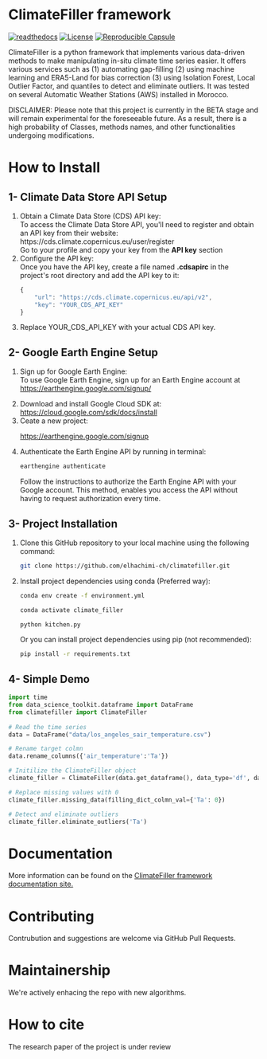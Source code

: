 # ClimateFiller framework

[![readthedocs](https://img.shields.io/badge/docs-latest-brightgreen.svg?style=flat)](https://climatefiller.readthedocs.io/)
[![License](https://img.shields.io/badge/license-MIT-blue.svg)](https://opensource.org/licenses/MIT)
[![Reproducible Capsule](https://img.shields.io/static/v1?label=&message=code+ocean&color=blue)](https://codeocean.com/capsule/1309232/tree)
 
ClimateFiller is a python framework that implements various data-driven methods to make manipulating in-situ climate time series easier. It offers various services such as (1) automating gap-filling (2) using machine learning and ERA5-Land for bias correction (3) using Isolation Forest, Local Outlier Factor, and quantiles to detect and eliminate outliers. It was tested on several Automatic Weather Stations (AWS) installed in Morocco.

DISCLAIMER:
Please note that this project is currently in the BETA stage and will remain experimental for the foreseeable future. As a result, there is a high probability of Classes, methods names, and other functionalities undergoing modifications.


# How to Install

## 1- Climate Data Store API Setup

<ol>

<li> 
Obtain a Climate Data Store (CDS) API key: <br> To access the Climate Data Store API, you'll need to register and obtain an API key from their website: https://cds.climate.copernicus.eu/user/register
<br> Go to your profile and copy your key from the <b>API key</b> section

</li>

<li>
Configure the API key: <br> Once you have the API key, create a file named <b>.cdsapirc</b> in the project's root directory and add the API key to it:
</li>


```javascript
{
    "url": "https://cds.climate.copernicus.eu/api/v2",
    "key": "YOUR_CDS_API_KEY"
}
```

<li>
Replace YOUR_CDS_API_KEY with your actual CDS API key.
</li>

</ol>


## 2- Google Earth Engine Setup

<ol>

<li>

Sign up for Google Earth Engine: <br> To use Google Earth Engine, sign up for an Earth Engine account at https://earthengine.google.com/signup/
</li>

<li>
Download and install Google Cloud SDK at: <br> <a href='https://cloud.google.com/sdk/docs/install'> https://cloud.google.com/sdk/docs/install </a>
</li>

<li>
Ceate a new project: <br>

<a href='https://earthengine.google.com/signup'> https://earthengine.google.com/signup </a>

</li>


<li>

Authenticate the Earth Engine API by running in terminal:
</li>

```bash
earthengine authenticate
```
Follow the instructions to authorize the Earth Engine API with your Google account. This method, enables you access the API without having to request authorization every time.






</ol>



## 3- Project Installation

<ol>

<li>
Clone this GitHub repository to your local machine using the following command:
</li>

```bash
git clone https://github.com/elhachimi-ch/climatefiller.git
```

<li>
Install project dependencies using conda (Preferred way):
</li>

```bash
conda env create -f environment.yml
```

```bash
conda activate climate_filler
```

```bash
python kitchen.py
```



Or you can install project dependencies using pip (not recommended):


```bash
pip install -r requirements.txt
```

</ol>



## 4- Simple Demo

```python
import time
from data_science_toolkit.dataframe import DataFrame
from climatefiller import ClimateFiller
    
# Read the time series 
data = DataFrame("data/los_angeles_sair_temperature.csv")

# Rename target colmn 
data.rename_columns({'air_temperature':'Ta'})

# Initilize the ClimateFiller object
climate_filler = ClimateFiller(data.get_dataframe(), data_type='df', datetime_column_name='datetime')

# Replace missing values with 0
climate_filler.missing_data(filling_dict_colmn_val={'Ta': 0})

# Detect and eliminate outliers
climate_filler.eliminate_outliers('Ta')
```

# Documentation

More information can be found on the [ClimateFiller framework documentation site.](https://climatefiller.readthedocs.io/)
# Contributing

Contrubution and suggestions are welcome via GitHub Pull Requests.

# Maintainership

We're actively enhacing the repo with new algorithms.

# How to cite

The research paper of the project is under review